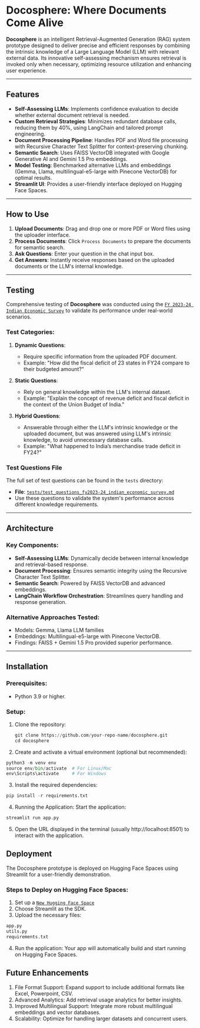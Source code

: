 # Docosphere: Where Documents Come Alive

**Docosphere** is an intelligent Retrieval-Augmented Generation (RAG) system prototype designed to deliver precise and efficient responses by combining the intrinsic knowledge of a Large Language Model (LLM) with relevant external data. Its innovative self-assessing mechanism ensures retrieval is invoked only when necessary, optimizing resource utilization and enhancing user experience.

---

## Features

- **Self-Assessing LLMs**: Implements confidence evaluation to decide whether external document retrieval is needed.
- **Custom Retrieval Strategies**: Minimizes redundant database calls, reducing them by 40%, using LangChain and tailored prompt engineering.
- **Document Processing Pipeline**: Handles PDF and Word file processing with Recursive Character Text Splitter for context-preserving chunking.
- **Semantic Search**: Uses FAISS VectorDB integrated with Google Generative AI and Gemini 1.5 Pro embeddings.
- **Model Testing**: Benchmarked alternative LLMs and embeddings (Gemma, Llama, multilingual-e5-large with Pinecone VectorDB) for optimal results.
- **Streamlit UI**: Provides a user-friendly interface deployed on Hugging Face Spaces.

---

## How to Use

1. **Upload Documents**: Drag and drop one or more PDF or Word files using the uploader interface.
2. **Process Documents**: Click `Process Documents` to prepare the documents for semantic search.
3. **Ask Questions**: Enter your question in the chat input box.
4. **Get Answers**: Instantly receive responses based on the uploaded documents or the LLM's internal knowledge.

---

## Testing

Comprehensive testing of **Docosphere** was conducted using the [`FY 2023-24 Indian Economic Survey`](https://github.com/Aditya-NeuralNetNinja/docosphere/blob/main/FY%202023-24%20Indian%20Economic%20Survey.pdf) to validate its performance under real-world scenarios.

### Test Categories:

1. **Dynamic Questions**:
   - Require specific information from the uploaded PDF document.
   - Example: "How did the fiscal deficit of 23 states in FY24 compare to their budgeted amount?"

2. **Static Questions**:
   - Rely on general knowledge within the LLM's internal dataset.
   - Example: "Explain the concept of revenue deficit and fiscal deficit in the context of the Union Budget of India."

3. **Hybrid Questions**:
   - Answerable through either the LLM's intrinsic knowledge or the uploaded document, but was answered using LLM's intrinsic knowledge, to avoid unnecessary database calls.
   - Example: "What happened to India’s merchandise trade deficit in FY24?"

### Test Questions File

The full set of test questions can be found in the `tests` directory:

- **File**: [`tests/test_questions_fy2023-24_indian_economic_survey.md`](./tests/test_questions_fy2023-24_indian_economic_survey.md)
- Use these questions to validate the system's performance across different knowledge requirements.

---

## Architecture

### Key Components:

- **Self-Assessing LLMs**: Dynamically decide between internal knowledge and retrieval-based response.
- **Document Processing**: Ensures semantic integrity using the Recursive Character Text Splitter.
- **Semantic Search**: Powered by FAISS VectorDB and advanced embeddings.
- **LangChain Workflow Orchestration**: Streamlines query handling and response generation.

### Alternative Approaches Tested:

- Models: Gemma, Llama LLM families
- Embeddings: Multilingual-e5-large with Pinecone VectorDB.
- Findings: FAISS + Gemini 1.5 Pro provided superior performance.

---

## Installation

### Prerequisites:

- Python 3.9 or higher.

### Setup:

1. Clone the repository:
   ```python
   git clone https://github.com/your-repo-name/docosphere.git
   cd docosphere
   ```

2. Create and activate a virtual environment (optional but recommended):
```python
python3 -m venv env
source env/bin/activate  # For Linux/Mac
env\Scripts\activate     # For Windows
```

3. Install the required dependencies:
```python
pip install -r requirements.txt
```

4. Running the Application:
Start the application:
```python
streamlit run app.py
```

5. Open the URL displayed in the terminal (usually http://localhost:8501) to interact with the application.

## Deployment
The Docosphere prototype is deployed on Hugging Face Spaces using Streamlit for a user-friendly demonstration.

### Steps to Deploy on Hugging Face Spaces:
1. Set up a [`New Hugging Face Space`](https://huggingface.co/new-space) 
2. Choose Streamlit as the SDK.
3. Upload the necessary files:
```python
app.py
utils.py
requirements.txt
```

4. Run the application:
Your app will automatically build and start running on Hugging Face Spaces.

## Future Enhancements
1. File Format Support: Expand support to include additional formats like Excel, Powerpoint, CSV.
2. Advanced Analytics: Add retrieval usage analytics for better insights.
3. Improved Multilingual Support: Integrate more robust multilingual embeddings and vector databases.
4. Scalability: Optimize for handling larger datasets and concurrent users.

